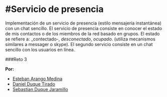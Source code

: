 #Servicio de presencia
========
Implementación de un servicio de presencia (estilo mensajería instantánea) con un chat sencillo. El servicio de presencia consiste en conocer el estado de mis contactos o de los miembros de la red basado en grupos. El estado se refiere a: _contectado-, _desconectado_, _ocupado_. (utiliza mecanismos similares a messager o skype). El segundo servicio consiste en un chat sencillo con los usuarios en línea.

###Reto 3

 **Por:**
  
   * [Esteban Arango Medina](https://github.com/esbanarango)
   * [Daniel Duque Tirado](https://github.com/DanielJDuque)
   * [Sebastian Duque Jaramillo](https://github.com/sduquej)